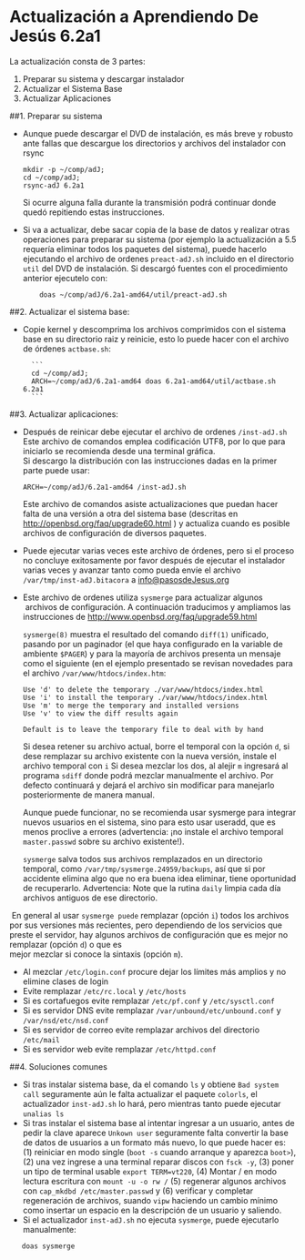 Actualización a Aprendiendo De Jesús 6.2a1
==========================================

La actualización consta de 3 partes:

1. Preparar su sistema y descargar instalador
2. Actualizar el Sistema Base
3. Actualizar Aplicaciones


##1. Preparar su sistema

* Aunque puede descargar el DVD de instalación, es más breve y robusto ante 
  fallas que descargue los directorios y archivos del instalador con rsync
	```
	mkdir -p ~/comp/adJ;
	cd ~/comp/adJ;
	rsync-adJ 6.2a1
	```

  Si ocurre alguna falla durante la transmisión podrá continuar donde
  quedó repitiendo estas instrucciones.
* Si va a actualizar, debe sacar copia de la base de datos y realizar
  otras operaciones para preparar su sistema (por ejemplo la actualización
  a 5.5 requería eliminar todos los paquetes del sistema), 
  puede hacerlo ejecutando el archivo de ordenes ```preact-adJ.sh```
  incluido en el directorio ```util``` del DVD de instalación.
  Si descargó fuentes con el procedimiento anterior ejecutelo con:

	```
       	doas ~/comp/adJ/6.2a1-amd64/util/preact-adJ.sh
	```

##2. Actualizar el sistema base:

* Copie kernel y descomprima los archivos comprimidos con el sistema base en 
  su directorio raiz y reinicie, esto lo puede hacer con el 
  archivo de órdenes ```actbase.sh```:

		```
		cd ~/comp/adJ; 
		ARCH=~/comp/adJ/6.2a1-amd64 doas 6.2a1-amd64/util/actbase.sh 6.2a1
		```

##3. Actualizar aplicaciones:

* Después de reinicar debe ejecutar  el archivo de ordenes ```/inst-adJ.sh```
  Este archivo de comandos emplea codificación UTF8, por lo que para 
  iniciarlo se recomienda desde una terminal gráfica.  
  Si descargo la distribución con las instrucciones dadas en la primer parte
  puede usar:

	```
	ARCH=~/comp/adJ/6.2a1-amd64 /inst-adJ.sh
	```
	

  Este archivo de comandos asiste actualizaciones que puedan hacer 
  falta de una versión a otra del sistema base (descritas en
  http://openbsd.org/faq/upgrade60.html ) y actualiza cuando es posible
  archivos de configuración de diversos paquetes.
* Puede ejecutar varias veces este archivo de órdenes, pero si el 
  proceso no concluye exitosamente por favor después de ejecutar
  el instalador varias veces y avanzar tanto como pueda envíe el archivo
  ```/var/tmp/inst-adJ.bitacora``` a info@pasosdeJesus.org
* Este archivo de ordenes utiliza ```sysmerge``` para actualizar algunos 
  archivos de configuración. A continuación traducimos y ampliamos las
  instrucciones de <http://www.openbsd.org/faq/upgrade59.html>

  ```sysmerge(8)``` muestra el resultado del comando ```diff(1)``` 
  unificado, pasando por un paginador (el que haya configurado en la 
  variable de ambiente ```$PAGER```) y para la mayoría de archivos 
  presenta un mensaje como el siguiente (en el ejemplo presentado se 
  revisan novedades para el archivo `/var/www/htdocs/index.htm`:

      Use 'd' to delete the temporary ./var/www/htdocs/index.html
      Use 'i' to install the temporary ./var/www/htdocs/index.html
      Use 'm' to merge the temporary and installed versions
      Use 'v' to view the diff results again
        
      Default is to leave the temporary file to deal with by hand

  Si desea retener su archivo actual, borre el temporal con la opción 
  `d`, si dese remplazar su archivo existente con la nueva versión, 
  instale el archivo temporal con ```i``` Si desea mezclar los dos, 
  al alejir ```m``` ingresará al programa ```sdiff``` donde podrá 
  mezclar manualmente el archivo.  Por defecto continuará y dejará el 
  archivo sin modificar para manejarlo posteriormente de manera manual.
        
  Aunque puede funcionar, no se recomienda usar sysmerge para integrar
  nuevos usuarios en el sistema, sino para esto usar useradd, que es 
  menos proclive a errores (advertencia: ¡no instale el archivo temporal 
  ```master.passwd``` sobre su archivo existente!).
        
  ```sysmerge``` salva todos sus archivos remplazados en un directorio 
  temporal, como ```/var/tmp/sysmerge.24959/backups```, así que si por 
  accidente elimina algo que no era buena idea eliminar, tiene 
  oportunidad de recuperarlo.  Advertencia: Note que la rutina 
  ```daily``` limpia cada día archivos antiguos de ese directorio.
        
  En general al usar `sysmerge puede` remplazar (opción `i`) todos los 
  archivos por sus versiones más recientes, pero dependiendo de los 
  servicios que preste el servidor, hay algunos archivos de 
  configuración que es mejor no remplazar (opción `d`) o que es      
  mejor mezclar si conoce la sintaxis (opción ```m```).

  * Al mezclar `/etc/login.conf` procure dejar los límites más amplios y
    no elimine clases de login
  * Evite remplazar ```/etc/rc.local``` y ```/etc/hosts```
  * Si es cortafuegos evite remplazar ```/etc/pf.conf``` 
    y ```/etc/sysctl.conf```
  * Si es servidor DNS evite remplazar ```/var/unbound/etc/unbound.conf``` 
    y ```/var/nsd/etc/nsd.conf``` 
  * Si es servidor de correo evite remplazar archivos del 
    directorio ```/etc/mail``` 
  * Si es servidor web evite remplazar ```/etc/httpd.conf```



##4. Soluciones comunes


* Si tras instalar sistema base, da el comando ```ls``` y obtiene 
  ```Bad system call``` seguramente aún le falta actualizar el paquete 
  ```colorls```, el actualizador ```inst-adJ.sh``` lo hará, pero mientras 
  tanto puede ejecutar ```unalias ls```
* Si tras instalar el sistema base al intentar ingresar a un usuario, antes 
  de pedir la clave aparece ```Unkown user``` seguramente falta convertir 
  la base de datos de usuarios a un formato más nuevo, lo que puede hacer es: 
  (1) reiniciar en modo single (```boot -s``` cuando arranque y aparezca
  ```boot>```), (2) una vez ingrese a una terminal reparar discos con 
  ```fsck -y```, (3) poner un tipo de terminal usable ```export TERM=vt220```,
  (4) Montar / en modo lectura escritura con ```mount -u -o rw /``` 
  (5) regenerar algunos archivos con ```cap_mkdbd /etc/master.passwd``` y 
  (6) verificar y completar regeneración de archivos, suando ```vipw``` 
  haciendo un cambio mínimo como insertar un espacio en la descripción de 
  un usuario y saliendo.
* Si el actualizador  ```inst-adJ.sh``` no ejecuta ```sysmerge```, puede 
  ejecutarlo manualmente:
```
   doas sysmerge 
```
   
